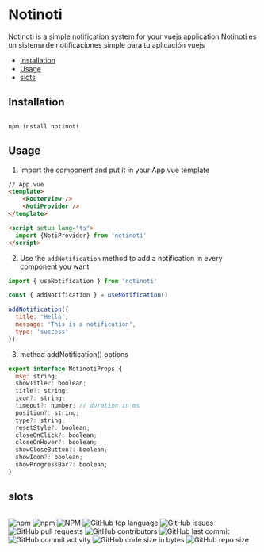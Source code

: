 # Notinoti



Notinoti is a simple notification system for your vuejs application
Notinoti es un sistema de notificaciones simple para tu aplicación vuejs


- [Installation](#installation)
- [Usage](#usage)
- [slots](#slots)

## Installation

##
    npm install notinoti

## Usage

1. Import the component and put it in your App.vue template

```html
// App.vue
<template>
    <RouterView />
    <NotiProvider />
</template>

<script setup lang="ts">
  import {NotiProvider} from 'notinoti'
</script>
```


2. Use the `addNotification` method to add a notification in every component you want

```javascript
import { useNotification } from 'notinoti'

const { addNotification } = useNotification()

addNotification({
  title: 'Hello',
  message: 'This is a notification',
  type: 'success'
})

```
3. method addNotification() options

```javascript
export interface NotinotiProps {
  msg: string;
  showTitle?: boolean;
  title?: string;
  icon?: string;
  timeout?: number; // duration in ms
  position?: string;
  type?: string;
  resetStyle?: boolean;
  closeOnClick?: boolean;
  closeOnHover?: boolean;
  showCloseButton?: boolean;
  showIcon?: boolean;
  showProgressBar?: boolean;
}
```  


## slots

```html 

```


<div>
  <img src="https://img.shields.io/npm/v/notinoti" alt="npm">
  <img src="https://img.shields.io/npm/dt/notinoti" alt="npm">
  <img src="https://img.shields.io/npm/l/notinoti" alt="NPM">
  <img src="https://img.shields.io/github/languages/top/MayderC/notinoti-vue" alt="GitHub top language">
  <img src="https://img.shields.io/github/issues/MayderC/notinoti-vue" alt="GitHub issues">
  <img src="https://img.shields.io/github/issues-pr/MayderC/notinoti-vue" alt="GitHub pull requests">
  <img src="https://img.shields.io/github/contributors/MayderC/notinoti-vue" alt="GitHub contributors">
  <img src="https://img.shields.io/github/last-commit/MayderC/notinoti-vue" alt="GitHub last commit">
  <img src="https://img.shields.io/github/commit-activity/m/MayderC/notinoti-vue" alt="GitHub commit activity">
  <img src="https://img.shields.io/github/languages/code-size/MayderC/notinoti-vue" alt="GitHub code size in bytes">
  <img src="https://img.shields.io/github/repo-size/MayderC/notinoti-vue" alt="GitHub repo size">
</div>
